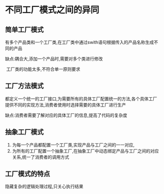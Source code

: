 # 不同工厂模式之间的异同

## 简单工厂模式

有多个产品类和一个工厂类,在工厂类中通过swith语句根据传入的产品名称生成不同的产品

缺点:耦合大,添加一个产品时,需要对多个类进行修改

​	工厂类的功能太多,不符合单一原则要求

## 工厂方法模式

都定义一个统一的工厂接口,为需要所有的具体工厂配置统一的方法,各个具体工厂提供不同的实现方法,消费者使用时选择需要的具体工厂进行生产

缺点:消费者需要了解对应的具体工厂的信息,提高了代码的复杂度

## 抽象工厂模式

1. 为每一个产品都配置一个工厂类,实现产品与工厂之间的一一对应,
2. 为所有的工厂配置一个抽象工厂,在抽象工厂中动态绑定产品与工厂之间的对应关系,统一了消费者的调用方式

## 工厂模式的特点

隐藏复杂的逻辑处理过程,只关心执行结果









